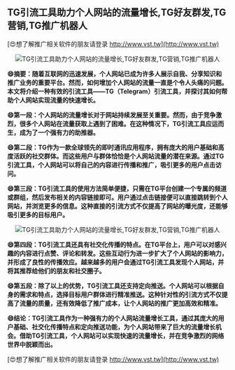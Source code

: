 ## **TG引流工具助力个人网站的流量增长,TG好友群发,TG营销,TG推广机器人**

[😍想了解推广相关软件的朋友请登录 http://www.vst.tw](http://www.vst.tw)

 <center><img src="https://vst.tw/MP4/tuiguang/png/4.png" alt="TG引流工具助力个人网站的流量增长,TG好友群发,TG营销,TG推广机器人"></center>

**😄摘要：随着互联网的迅速发展，个人网站已成为许多人展示自我、分享知识和推广业务的重要平台。然而，如何增加个人网站的流量一直是个令人头痛的问题。本文将介绍一种有效的引流工具——TG（Telegram）引流工具，并探讨其如何帮助个人网站实现流量的快速增长。**

**😄第一段：个人网站的流量增长对于网站持续发展至关重要。然而，由于竞争激烈，很多个人网站在流量获取上遇到了困难。在这种情况下，TG引流工具应运而生，成为了一个强有力的助推器。**

**😄第二段：TG作为一款全球领先的即时通讯应用程序，拥有庞大的用户基础和高度活跃的社交群体。而这些用户与群体恰恰是个人网站流量的潜在来源。通过TG引流工具，个人网站可以将自己的内容进行传播和推广，吸引更多的用户点击访问。**

**😄第三段：TG引流工具的使用方法简单便捷，只需在TG平台创建一个专属的频道或群组，然后发布相关的内容链接即可。用户通过点击链接便可以直接跳转到个人网站，并浏览更多的信息。这种直接的引流方式不仅提高了网站的曝光度，还能够吸引更多的目标用户。**

 <center><img src="https://vst.tw/MP4/tuiguang/png/4.png" alt="TG引流工具助力个人网站的流量增长,TG好友群发,TG营销,TG推广机器人"></center>

**😄第四段：TG引流工具还具有社交化传播的特点。在TG平台上，用户可以对感兴趣的内容进行点赞、评论和转发。这些互动行为进一步扩大了个人网站的影响力，并形成了良性的传播效应。越来越多的用户会通过TG引流工具发现个人网站，并将其推荐给他们的朋友和社交圈子。**

**😄第五段：除了以上的优势，TG引流工具还支持定向推送。个人网站可以根据自身的需求和特点，选择目标用户群体进行精准推送。这种针对性的引流方式不仅提高了流量的质量，还有效降低了推广成本，让个人网站的推广更加高效和精准。**

**😄结论：TG引流工具作为一种强有力的个人网站流量增长工具，通过其庞大的用户基础、社交化传播特点和定向推送功能，为个人网站带来了巨大的流量增长机会。借助TG引流工具，个人网站可以实现快速的流量增长，并在竞争激烈的网络世界中脱颖而出。**

[😍想了解推广相关软件的朋友请登录 http://www.vst.tw](http://www.vst.tw)




